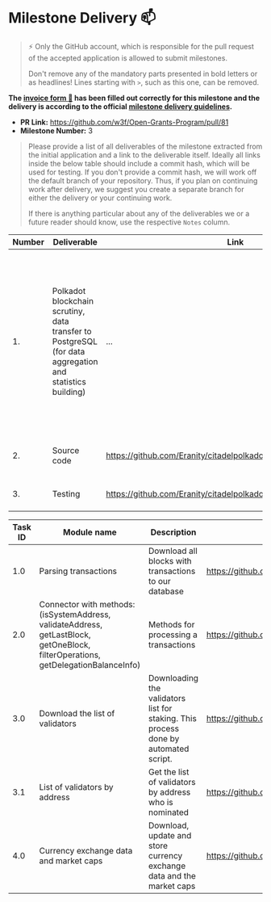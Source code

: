 # Milestone Delivery :mailbox:

> ⚡ Only the GitHub account, which is responsible for the pull request of the accepted application is allowed to submit milestones. 
> 
> Don't remove any of the mandatory parts presented in bold letters or as headlines! Lines starting with `>`, such as this one, can be removed.

**The [invoice form :pencil:](https://docs.google.com/forms/d/e/1FAIpQLSfmNYaoCgrxyhzgoKQ0ynQvnNRoTmgApz9NrMp-hd8mhIiO0A/viewform) has been filled out correctly for this milestone and the delivery is according to the official [milestone delivery guidelines](https://github.com/w3f/General-Grants-Program/blob/master/grants/milestone-deliverables-guidelines.md).**  

* **PR Link:** https://github.com/w3f/Open-Grants-Program/pull/81
* **Milestone Number:** 3

> Please provide a list of all deliverables of the milestone extracted from the initial application and a link to the deliverable itself. Ideally all links inside the below table should include a commit hash, which will be used for testing. If you don't provide a commit hash, we will work off the default branch of your repository. Thus, if you plan on continuing work after delivery, we suggest you create a separate branch for either the delivery or your continuing work. 
> 
> If there is anything particular about any of the deliverables we or a future reader should know, use the respective `Notes` column.

| Number | Deliverable | Link | Notes |
| ------------- | ------------- | ------------- |------------- |
| 1. | Polkadot blockchain scrutiny, data transfer to PostgreSQL (for data aggregation and statistics building)| ... | This step will bring us some vital milestones: our database will contain all the transactions - new ones sourced directly from the blockchain will be also stored in our database that is convenient for the development needs (balance/rewards charts creation, etc.)| 
| 2.  |Source code|https://github.com/Eranity/citadelpolkadot/blob/main/sourceCode.js| Source code for blockhain integration on our platform |
| 3.  |Testing|  https://github.com/Eranity/citadelpolkadot/blob/main/testing.js | Testing the parser with mocha test|


| Task ID | Module name | Description | Link |
| ------ | ----------- | ---- | ----- |
| 1.0 | Parsing transactions| Download all blocks with transactions to our database | https://github.com/Eranity/citadelpolkadot/blob/main/polkadot.js#L85  |
| 2.0 | Connector with methods: (isSystemAddress, validateAddress, getLastBlock, getOneBlock, filterOperations, getDelegationBalanceInfo) | Methods for processing a transactions | https://github.com/Eranity/citadelpolkadot/blob/main/polkadot.js#L19 |
| 3.0 | Download the list of validators | Downloading the validators list for staking. This process done by automated script. | https://github.com/Eranity/citadelpolkadot/blob/main/polkadot.js#L569 |
| 3.1 | List of validators by address | Get the list of validators by address who is nominated| https://github.com/Eranity/citadelpolkadot/blob/main/polkadot.js#L564 |
| 4.0 | Currency exchange data and market caps | Download, update and store currency exchange data and the market caps | https://github.com/Eranity/citadelpolkadot/blob/main/OtherCoins.js |
